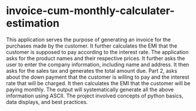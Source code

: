# invoice-cum-monthly-calculater-estimation
This application serves the purpose of generating an invoice for the purchases made by the customer. It further calculates the EMI that the customer is supposed to pay according to the interest rate. The application asks for the product names and their respective prices. It further asks the user to enter the company information, including name and address. It then asks for the sales tax and generates the total amount due. Part 2, asks about the down payment that the customer is willing to pay and the interest rate that will be charged. It then calculates the EMI that the customer will be paying monthly. The output will systematically generate all the above information using ASCII. The project involved concepts of python basics, data displays, and best practices.

